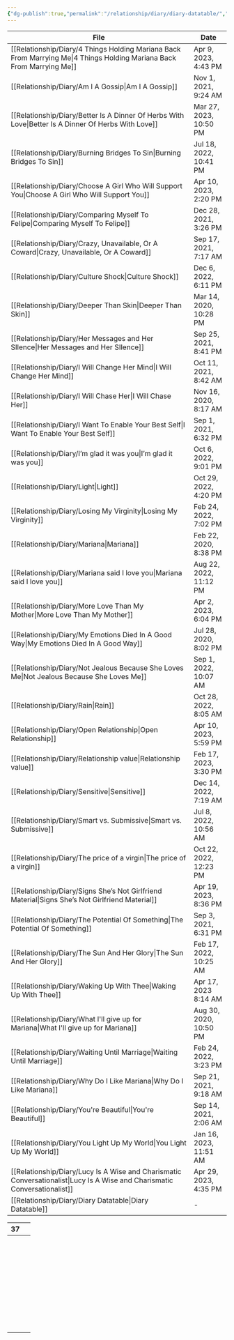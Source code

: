 ```yaml
---
{"dg-publish":true,"permalink":"/relationship/diary/diary-datatable/","tags":["diary"],"created":"","updated":""}
---
```



| File                                                                                                                         | Date                   |
| ---------------------------------------------------------------------------------------------------------------------------- | ---------------------- |
| [[Relationship/Diary/4 Things Holding Mariana Back From Marrying Me\|4 Things Holding Mariana Back From Marrying Me]]     | Apr 9, 2023, 4:43 PM   |
| [[Relationship/Diary/Am I A Gossip\|Am I A Gossip]]                                                                       | Nov 1, 2021, 9:24 AM   |
| [[Relationship/Diary/Better Is A Dinner Of Herbs With Love\|Better Is A Dinner Of Herbs With Love]]                       | Mar 27, 2023, 10:50 PM |
| [[Relationship/Diary/Burning Bridges To Sin\|Burning Bridges To Sin]]                                                     | Jul 18, 2022, 10:41 PM |
| [[Relationship/Diary/Choose A Girl Who Will Support You\|Choose A Girl Who Will Support You]]                             | Apr 10, 2023, 2:20 PM  |
| [[Relationship/Diary/Comparing Myself To Felipe\|Comparing Myself To Felipe]]                                             | Dec 28, 2021, 3:26 PM  |
| [[Relationship/Diary/Crazy, Unavailable, Or A Coward\|Crazy, Unavailable, Or A Coward]]                                   | Sep 17, 2021, 7:17 AM  |
| [[Relationship/Diary/Culture Shock\|Culture Shock]]                                                                       | Dec 6, 2022, 6:11 PM   |
| [[Relationship/Diary/Deeper Than Skin\|Deeper Than Skin]]                                                                 | Mar 14, 2020, 10:28 PM |
| [[Relationship/Diary/Her Messages and Her SIlence\|Her Messages and Her SIlence]]                                         | Sep 25, 2021, 8:41 PM  |
| [[Relationship/Diary/I Will Change Her Mind\|I Will Change Her Mind]]                                                     | Oct 11, 2021, 8:42 AM  |
| [[Relationship/Diary/I Will Chase Her\|I Will Chase Her]]                                                                 | Nov 16, 2020, 8:17 AM  |
| [[Relationship/Diary/I Want To Enable Your Best Self\|I Want To Enable Your Best Self]]                                   | Sep 1, 2021, 6:32 PM   |
| [[Relationship/Diary/I’m glad it was you\|I’m glad it was you]]                                                           | Oct 6, 2022, 9:01 PM   |
| [[Relationship/Diary/Light\|Light]]                                                                                       | Oct 29, 2022, 4:20 PM  |
| [[Relationship/Diary/Losing My Virginity\|Losing My Virginity]]                                                           | Feb 24, 2022, 7:02 PM  |
| [[Relationship/Diary/Mariana\|Mariana]]                                                                                   | Feb 22, 2020, 8:38 PM  |
| [[Relationship/Diary/Mariana said I love you\|Mariana said I love you]]                                                   | Aug 22, 2022, 11:12 PM |
| [[Relationship/Diary/More Love Than My Mother\|More Love Than My Mother]]                                                 | Apr 2, 2023, 6:04 PM   |
| [[Relationship/Diary/My Emotions Died In A Good Way\|My Emotions Died In A Good Way]]                                     | Jul 28, 2020, 8:02 PM  |
| [[Relationship/Diary/Not Jealous Because She Loves Me\|Not Jealous Because She Loves Me]]                                 | Sep 1, 2022, 10:07 AM  |
| [[Relationship/Diary/Rain\|Rain]]                                                                                         | Oct 28, 2022, 8:05 AM  |
| [[Relationship/Diary/Open Relationship\|Open Relationship]]                                                               | Apr 10, 2023, 5:59 PM  |
| [[Relationship/Diary/Relationship value\|Relationship value]]                                                             | Feb 17, 2023, 3:30 PM  |
| [[Relationship/Diary/Sensitive\|Sensitive]]                                                                               | Dec 14, 2022, 7:19 AM  |
| [[Relationship/Diary/Smart vs. Submissive\|Smart vs. Submissive]]                                                         | Jul 8, 2022, 10:56 AM  |
| [[Relationship/Diary/The price of a virgin\|The price of a virgin]]                                                       | Oct 22, 2022, 12:23 PM |
| [[Relationship/Diary/Signs She’s Not Girlfriend Material\|Signs She’s Not Girlfriend Material]]                           | Apr 19, 2023, 8:36 PM  |
| [[Relationship/Diary/The Potential Of Something\|The Potential Of Something]]                                             | Sep 3, 2021, 6:31 PM   |
| [[Relationship/Diary/The Sun And Her Glory\|The Sun And Her Glory]]                                                       | Feb 17, 2022, 10:25 AM |
| [[Relationship/Diary/Waking Up With Thee\|Waking Up With Thee]]                                                           | Apr 17, 2023 8:14 AM   |
| [[Relationship/Diary/What I'll give up for Mariana\|What I'll give up for Mariana]]                                       | Aug 30, 2020, 10:50 PM |
| [[Relationship/Diary/Waiting Until Marriage\|Waiting Until Marriage]]                                                     | Feb 24, 2022, 3:23 PM  |
| [[Relationship/Diary/Why Do I Like Mariana\|Why Do I Like Mariana]]                                                       | Sep 21, 2021, 9:18 AM  |
| [[Relationship/Diary/You're Beautiful\|You're Beautiful]]                                                                 | Sep 14, 2021, 2:06 AM  |
| [[Relationship/Diary/You Light Up My World\|You Light Up My World]]                                                       | Jan 16, 2023, 11:51 AM |
| [[Relationship/Diary/Lucy Is A Wise and Charismatic Conversationalist\|Lucy Is A Wise and Charismatic Conversationalist]] | Apr 29, 2023, 4:35 PM  |
| [[Relationship/Diary/Diary Datatable\|Diary Datatable]]                                                                   | \-                     |



<div><table class="dataview table-view-table"><thead class="table-view-thead"><tr class="table-view-tr-header"><th class="table-view-th"><span></span><span class="dataview small-text">37</span></th><th class="table-view-th"><span></span></th></tr></thead><tbody class="table-view-tbody"><tr><td><span></span></td><td><span></span></td></tr><tr><td><span></span></td><td><span></span></td></tr><tr><td><span></span></td><td><span></span></td></tr><tr><td><span></span></td><td><span></span></td></tr><tr><td><span></span></td><td><span></span></td></tr><tr><td><span></span></td><td><span></span></td></tr><tr><td><span></span></td><td><span></span></td></tr><tr><td><span></span></td><td><span></span></td></tr><tr><td><span></span></td><td><span></span></td></tr><tr><td><span></span></td><td><span></span></td></tr><tr><td><span></span></td><td><span></span></td></tr><tr><td><span></span></td><td><span></span></td></tr><tr><td><span></span></td><td><span></span></td></tr><tr><td><span></span></td><td><span></span></td></tr><tr><td><span></span></td><td><span></span></td></tr><tr><td><span></span></td><td><span></span></td></tr><tr><td><span></span></td><td><span></span></td></tr><tr><td><span></span></td><td><span></span></td></tr><tr><td><span></span></td><td><span></span></td></tr><tr><td><span></span></td><td><span></span></td></tr><tr><td><span></span></td><td><span></span></td></tr><tr><td><span></span></td><td><span></span></td></tr><tr><td><span></span></td><td><span></span></td></tr><tr><td><span></span></td><td><span></span></td></tr><tr><td><span></span></td><td><span></span></td></tr><tr><td><span></span></td><td><span></span></td></tr><tr><td><span></span></td><td><span></span></td></tr><tr><td><span></span></td><td><span></span></td></tr><tr><td><span></span></td><td><span></span></td></tr><tr><td><span></span></td><td><span></span></td></tr><tr><td><span></span></td><td><span></span></td></tr><tr><td><span></span></td><td><span></span></td></tr><tr><td><span></span></td><td><span></span></td></tr><tr><td><span></span></td><td><span></span></td></tr><tr><td><span></span></td><td><span></span></td></tr><tr><td><span></span></td><td><span></span></td></tr><tr><td><span></span></td><td><span></span></td></tr></tbody></table></div>
